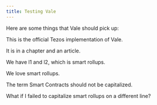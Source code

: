 ```yaml
---
title: Testing Vale
---
```


Here are some things that Vale should pick up:

This is the official Tezos implementation of Vale.

It is in a chapter and an article.

We have l1 and l2, which is smart rollups.

We love smart rollups.

The term Smart Contracts should not be capitalized.

What if I failed to capitalize smart rollups on a different line?


